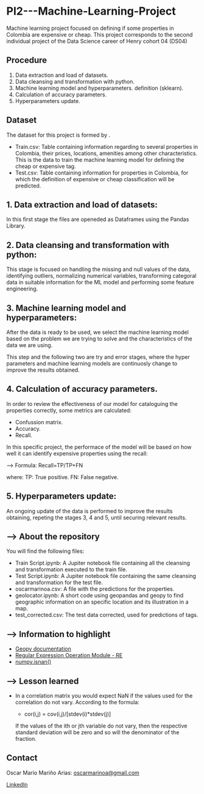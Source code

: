 # PI2---Machine-Learning-Project
Machine learning project focused on defining if some properties in Colombia are expensive or cheap.
This project corresponds to the second individual project of the Data Science career of 
Henry cohort 04 (DS04)
## Procedure

1. Data extraction and load of datasets.
2. Data cleansing and transformation with python.
3. Machine learning model and hyperparameters. definition (sklearn).
4. Calculation of accuracy parameters.
5. Hyperparameters update.

## Dataset

The dataset for this project is formed by .

* Train.csv: Table containing information regarding to several properties in Colombia, their prices, locations, amenities among other characteristics. This is the data to train the machine learning model for defining the cheap or expensive tag.
* Test.csv: Table containing information for properties in Colombia, for which the definition of expensive or cheap classification will be predicted.

## 1. Data extraction and load of datasets:

In this first stage the files are openeded as Dataframes using the Pandas Library.

## 2. Data cleansing and transformation with python:

This stage is focused on handling the missing and null values of the data, identifying outliers, normalizing numerical variables, transforming categoral data in suitable information for the ML model and performing some feature engineering.

## 3. Machine learning model and hyperparameters:

After the data is ready to be used, we select the machine learning model based on the problem we are trying to solve and the characteristics of the data we are using.

This step and the following two are try and error stages, where the hyper parameters and machine learning models are continuosly change to improve the results obtained.

## 4. Calculation of accuracy parameters.

In order to review the effectiveness of our model for cataloguing the properties correctly, some metrics are calculated:
* Confussion matrix.
* Accuracy.
* Recall.

In this specific project, the performace of the model will be based on how well it can identify expensive properties using the recall:

--> Formula: Recall=TP/TP+FN

where:
TP: True positive.
FN: False negative.

## 5. Hyperparameters update: 

An ongoing update of the data is performed to improve the results obtaining, repeting the stages 3, 4 and 5, until securing relevant results.


## --> About the repository
You will find the following files:
* Train Script.ipynb: A Jupiter notebook file containing all the cleansing and transformation executed to the train file.
* Test Script.ipynb: A Jupiter notebook file containing the same cleansing and transformation for the test file.
* oscarmarinoa.csv: A file with the predictions for the properties.
* geolocator.ipynb: A short code using geopandas and geopy to find geographic information on an specific location and its illustration in a map.
* test_corrected.csv: The test data corrected, used for predictions of tags.

## --> Information to highlight
* [Geopy documentation](https://geopy.readthedocs.io/en/stable/)
* [Regular Expression Operation Module - RE](https://docs.python.org/3/library/re.html)
* [numpy.isnan()](https://numpy.org/doc/stable/reference/generated/numpy.isnan.html)

## --> Lesson learned
* In a correlation matrix you would expect NaN if the values used for the correlation do not vary.
   According to the formula:

	* cor(i,j) = cov(i,j)/[stdev(i)*stdev(j)]

  If the values of the ith or jth variable do not vary, then the respective standard deviation will be zero and so will the denominator of the fraction.

## Contact

Oscar Mario Mariño Arias: oscarmarinoa@gmail.com 

[LinkedIn](https://www.linkedin.com/in/oscar-mariño-arias-774098112/)
